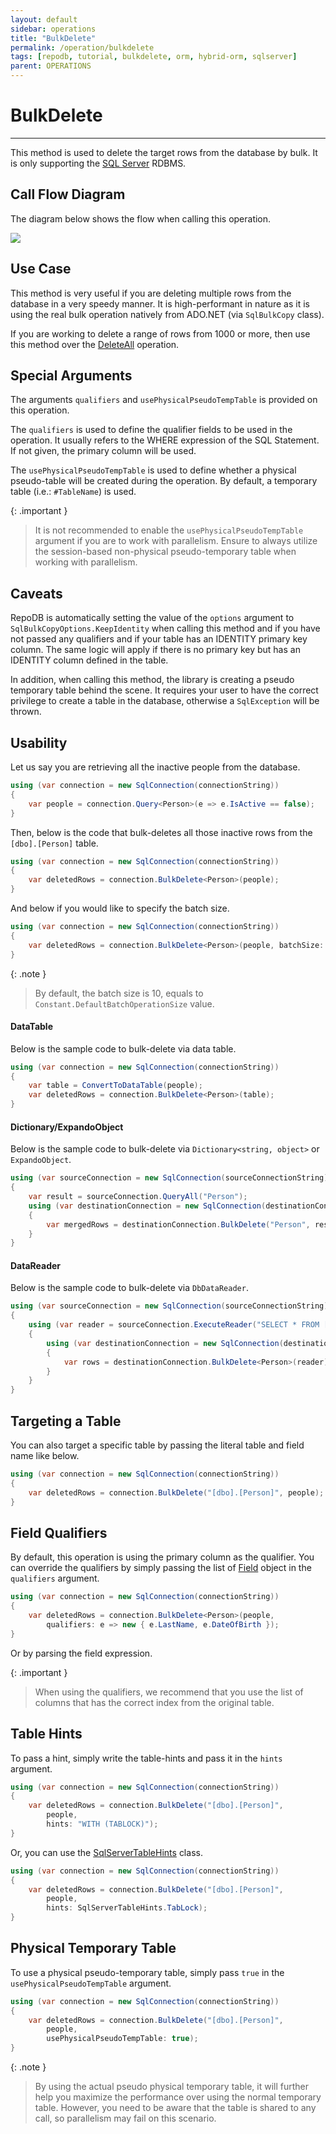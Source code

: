 ```yaml
---
layout: default
sidebar: operations
title: "BulkDelete"
permalink: /operation/bulkdelete
tags: [repodb, tutorial, bulkdelete, orm, hybrid-orm, sqlserver]
parent: OPERATIONS
---
```


# BulkDelete

---

This method is used to delete the target rows from the database by bulk. It is only supporting the [SQL Server](https://www.nuget.org/packages/RepoDb.SqlServer.BulkOperations) RDBMS.

## Call Flow Diagram

The diagram below shows the flow when calling this operation.

<img src="../../assets/images/site/bulkdelete.svg" />

## Use Case

This method is very useful if you are deleting multiple rows from the database in a very speedy manner. It is high-performant in nature as it is using the real bulk operation natively from ADO.NET (via `SqlBulkCopy` class).

If you are working to delete a range of rows from 1000 or more, then use this method over the [DeleteAll](/operation/deleteall) operation.

## Special Arguments

The arguments `qualifiers` and `usePhysicalPseudoTempTable` is provided on this operation.

The `qualifiers` is used to define the qualifier fields to be used in the operation. It usually refers to the WHERE expression of the SQL Statement. If not given, the primary column will be used.

The `usePhysicalPseudoTempTable` is used to define whether a physical pseudo-table will be created during the operation. By default, a temporary table (i.e.: `#TableName`) is used.

{: .important }
> It is not recommended to enable the `usePhysicalPseudoTempTable` argument if you are to work with parallelism. Ensure to always utilize the session-based non-physical pseudo-temporary table when working with parallelism.

## Caveats

RepoDB is automatically setting the value of the `options` argument to `SqlBulkCopyOptions.KeepIdentity` when calling this method and if you have not passed any qualifiers and if your table has an IDENTITY primary key column. The same logic will apply if there is no primary key but has an IDENTITY column defined in the table.

In addition, when calling this method, the library is creating a pseudo temporary table behind the scene. It requires your user to have the correct privilege to create a table in the database, otherwise a `SqlException` will be thrown.

## Usability

Let us say you are retrieving all the inactive people from the database.

```csharp
using (var connection = new SqlConnection(connectionString))
{
    var people = connection.Query<Person>(e => e.IsActive == false);
}
```

Then, below is the code that bulk-deletes all those inactive rows from the `[dbo].[Person]` table.

```csharp
using (var connection = new SqlConnection(connectionString))
{
    var deletedRows = connection.BulkDelete<Person>(people);
}
```

And below if you would like to specify the batch size.

```csharp
using (var connection = new SqlConnection(connectionString))
{
    var deletedRows = connection.BulkDelete<Person>(people, batchSize: 100);
}
```

{: .note }
> By default, the batch size is 10, equals to `Constant.DefaultBatchOperationSize` value.

#### DataTable

Below is the sample code to bulk-delete via data table.

```csharp
using (var connection = new SqlConnection(connectionString))
{
    var table = ConvertToDataTable(people);
    var deletedRows = connection.BulkDelete<Person>(table);
}
```

#### Dictionary/ExpandoObject

Below is the sample code to bulk-delete via `Dictionary<string, object>` or `ExpandoObject`.

```csharp
using (var sourceConnection = new SqlConnection(sourceConnectionString))
{
    var result = sourceConnection.QueryAll("Person");
    using (var destinationConnection = new SqlConnection(destinationConnectionString))
    {
        var mergedRows = destinationConnection.BulkDelete("Person", result);
    }
}
```

#### DataReader

Below is the sample code to bulk-delete via `DbDataReader`.

```csharp
using (var sourceConnection = new SqlConnection(sourceConnectionString))
{
    using (var reader = sourceConnection.ExecuteReader("SELECT * FROM [dbo].[Person];"))
    {
        using (var destinationConnection = new SqlConnection(destinationConnectionString))
        {
            var rows = destinationConnection.BulkDelete<Person>(reader);
        }
    }
}
```

## Targeting a Table

You can also target a specific table by passing the literal table and field name like below.

```csharp
using (var connection = new SqlConnection(connectionString))
{
    var deletedRows = connection.BulkDelete("[dbo].[Person]", people);
}
```

## Field Qualifiers

By default, this operation is using the primary column as the qualifier. You can override the qualifiers by simply passing the list of [Field](/class/field) object in the `qualifiers` argument.

```csharp
using (var connection = new SqlConnection(connectionString))
{
    var deletedRows = connection.BulkDelete<Person>(people,
        qualifiers: e => new { e.LastName, e.DateOfBirth });
}
```

Or by parsing the field expression.

{: .important }
> When using the qualifiers, we recommend that you use the list of columns that has the correct index from the original table.

## Table Hints

To pass a hint, simply write the table-hints and pass it in the `hints` argument.

```csharp
using (var connection = new SqlConnection(connectionString))
{
    var deletedRows = connection.BulkDelete("[dbo].[Person]",
        people,
        hints: "WITH (TABLOCK)");
}
```

Or, you can use the [SqlServerTableHints](/class/sqlservertablehints) class.

```csharp
using (var connection = new SqlConnection(connectionString))
{
    var deletedRows = connection.BulkDelete("[dbo].[Person]",
        people,
        hints: SqlServerTableHints.TabLock);
}
```

## Physical Temporary Table

To use a physical pseudo-temporary table, simply pass `true` in the `usePhysicalPseudoTempTable` argument.

```csharp
using (var connection = new SqlConnection(connectionString))
{
    var deletedRows = connection.BulkDelete("[dbo].[Person]",
        people,
        usePhysicalPseudoTempTable: true);
}
```

{: .note }
> By using the actual pseudo physical temporary table, it will further help you maximize the performance over using the normal temporary table. However, you need to be aware that the table is shared to any call, so parallelism may fail on this scenario.
